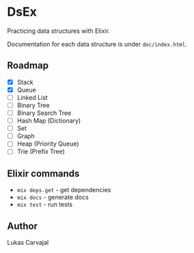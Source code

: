 # DsEx

Practicing data structures with Elixir.

Documentation for each data structure is under `doc/index.html`.

## Roadmap

- [x] Stack
- [x] Queue
- [ ] Linked List
- [ ] Binary Tree
- [ ] Binary Search Tree
- [ ] Hash Map (Dictionary)
- [ ] Set
- [ ] Graph
- [ ] Heap (Priority Queue)
- [ ] Trie (Prefix Tree)

## Elixir commands

- `mix deps.get` - get dependencies
- `mix docs` - generate docs
- `mix test` - run tests

## Author

Lukas Carvajal
